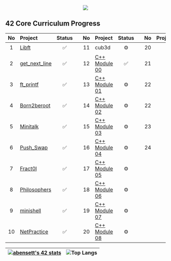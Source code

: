 <p align="center"><img src="https://i.imgur.com/A6bWGFl.gif"/></p>

 
## 42 Core Curriculum Progress 
| No  | Project                                     | Status |   | No  | Project                                   | Status |   | No  | Project                        | Status |
| :-: | :------------------------------------------ | :----: | - | :-: | :---------------------------------------- | :----: | - | :-: | :----------------------------- | :----: |
| 1   | [Libft](../../../1.-Libft )               | ✅ || 11 | cub3d                                      | ⚙️     |   | 20  |                     | 🔒      |
| 2 | [get_next_line](../../../2.-Get_Next_Line)| ✅ || 12 | [C++ Module 00](../../../12.-C00 )   |  ✅    |   | 21  |                   | 🔒      |
| 3   | [ft_printf](../../../3.-Printf)           | ✅ || 13  | [C++ Module 01](../../../13.CPP-Module-01 )  |  ⚙️   |   | 22|                          | 🔒      |
| 4   | [Born2beroot](../../../4.-Born2beroot)    | ✅ || 14  | [C++ Module 02](../../../13.CPP-Module-02 )| ⚙️   |   | 22 |                         | 🔒      |
| 5  | [Minitalk](../../../5.-Minitalk )          | ✅ || 15  | [C++ Module 03](../../../13.CPP-Module-01 ) | ⚙️    |   | 23  |                       | 🔒      |
| 6  | [Push_Swap](../../../6.-Push_Swap )        | ✅ || 16  | [C++ Module 04](../../../13.CPP-Module-01 ) | ⚙️    |   | 24  |                | 🔒      |
| 7  | [Fract0l](../../../7.-Fract-ol)             | ✅ || 17 |[C++ Module 05](../../../13.CPP-Module-01 ) | ⚙️    |   |     |                                |         |
| 8  | [Philosophers](../../../8.-Philosophers )  | ✅ || 18  | [C++ Module 06](../../../13.CPP-Module-01 ) | ⚙️    |   |     |                                |         |
| 9  | [minishell](../../../9.-Minishell )        | ✅ || 19  | [C++ Module 07](../../../13.CPP-Module-01 ) | ⚙️    |   |     |                                |         |
| 10   | [NetPractice](../../../../)              | ✅|| 20  | [C++ Module 08](../../../13.CPP-Module-01 )  | ⚙️     |   |     |                                |         |


|[![abensett's 42 stats](https://badge42.vercel.app/api/v2/cl2kphwtw001609lj618zqbhx/stats?cursusId=21&coalitionId=piscine)](https://github.com/JaeSeoKim/badge42)|![Top Langs](https://github-readme-stats.vercel.app/api/top-langs/?username=abensett&show_icons=true&theme=dark)|
|---|---|

<!--
**Abensett/Abensett** is a ✨ _special_ ✨ repository because its `README.md` (this file) appears on your GitHub profile.
 
Here are some ideas to get you started:

- 🔭 I’m currently working on ...
- 🌱 I’m currently learning ...
- 👯 I’m looking to collaborate on ...
- 🤔 I’m looking for help with ...
- 💬 Ask me about ...
- 📫 How to reach me: ...
- 😄 Pronouns: ...
- ⚡ Fun fact: ...
-->
 
